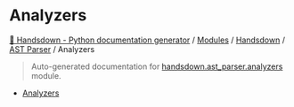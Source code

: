 # Analyzers

[🙌 Handsdown - Python documentation generator](../../../README.md#-handsdown---python-documentation-generator) /
[Modules](../../../MODULES.md#modules) /
[Handsdown](../../index.md#handsdown) /
[AST Parser](../index.md#ast-parser) /
Analyzers

> Auto-generated documentation for [handsdown.ast_parser.analyzers](https://github.com/vemel/handsdown/blob/main/handsdown/ast_parser/analyzers/__init__.py) module.

- [Analyzers](#analyzers)
